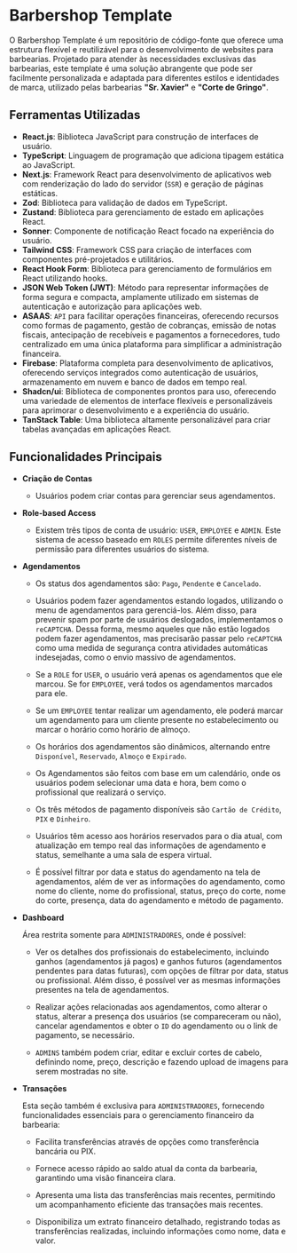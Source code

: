 # Barbershop Template

O Barbershop Template é um repositório de código-fonte que oferece uma estrutura flexível e reutilizável para o desenvolvimento de websites para barbearias. Projetado para atender às necessidades exclusivas das barbearias, este template é uma solução abrangente que pode ser facilmente personalizada e adaptada para diferentes estilos e identidades de marca, utilizado pelas barbearias **"Sr. Xavier"** e **"Corte de Gringo"**.

## Ferramentas Utilizadas

- **React.js**: Biblioteca JavaScript para construção de interfaces de usuário.
- **TypeScript**: Linguagem de programação que adiciona tipagem estática ao JavaScript.
- **Next.js**: Framework React para desenvolvimento de aplicativos web com renderização do lado do servidor (`SSR`) e geração de páginas estáticas.
- **Zod**: Biblioteca para validação de dados em TypeScript.
- **Zustand**: Biblioteca para gerenciamento de estado em aplicações React.
- **Sonner**: Componente de notificação React focado na experiência do usuário.
- **Tailwind CSS**: Framework CSS para criação de interfaces com componentes pré-projetados e utilitários.
- **React Hook Form**: Biblioteca para gerenciamento de formulários em React utilizando hooks.
- **JSON Web Token (JWT)**: Método para representar informações de forma segura e compacta, amplamente utilizado em sistemas de autenticação e autorização para aplicações web.
- **ASAAS**: `API` para facilitar operações financeiras, oferecendo recursos como formas de pagamento, gestão de cobranças, emissão de notas fiscais, antecipação de recebíveis e pagamentos a fornecedores, tudo centralizado em uma única plataforma para simplificar a administração financeira.
- **Firebase**: Plataforma completa para desenvolvimento de aplicativos, oferecendo serviços integrados como autenticação de usuários, armazenamento em nuvem e banco de dados em tempo real.
- **Shadcn/ui**: Biblioteca de componentes prontos para uso, oferecendo uma variedade de elementos de interface flexíveis e personalizáveis para aprimorar o desenvolvimento e a experiência do usuário.
- **TanStack Table**: Uma biblioteca altamente personalizável para criar tabelas avançadas em aplicações React.

## Funcionalidades Principais

- **Criação de Contas**

  - Usuários podem criar contas para gerenciar seus agendamentos.

- **Role-based Access**

  - Existem três tipos de conta de usuário: `USER`, `EMPLOYEE` e `ADMIN`. Este sistema de acesso baseado em `ROLES` permite diferentes níveis de permissão para diferentes usuários do sistema.

- **Agendamentos**

  - Os status dos agendamentos são: `Pago`, `Pendente` e `Cancelado`.

  - Usuários podem fazer agendamentos estando logados, utilizando o menu de agendamentos para gerenciá-los. Além disso, para prevenir spam por parte de usuários deslogados, implementamos o `reCAPTCHA`. Dessa forma, mesmo aqueles que não estão logados podem fazer agendamentos, mas precisarão passar pelo `reCAPTCHA` como uma medida de segurança contra atividades automáticas indesejadas, como o envio massivo de agendamentos.

  - Se a `ROLE` for `USER`, o usuário verá apenas os agendamentos que ele marcou. Se for `EMPLOYEE`, verá todos os agendamentos marcados para ele.

  - Se um `EMPLOYEE` tentar realizar um agendamento, ele poderá marcar um agendamento para um cliente presente no estabelecimento ou marcar o horário como horário de almoço.

  - Os horários dos agendamentos são dinâmicos, alternando entre `Disponível`, `Reservado`, `Almoço` e `Expirado`.

  - Os Agendamentos são feitos com base em um calendário, onde os usuários podem selecionar uma data e hora, bem como o profissional que realizará o serviço.

  - Os três métodos de pagamento disponíveis são `Cartão de Crédito`, `PIX` e `Dinheiro`.

  - Usuários têm acesso aos horários reservados para o dia atual, com atualização em tempo real das informações de agendamento e status, semelhante a uma sala de espera virtual.

  - É possível filtrar por data e status do agendamento na tela de agendamentos, além de ver as informações do agendamento, como nome do cliente, nome do profissional, status, preço do corte, nome do corte, presença, data do agendamento e método de pagamento.

- **Dashboard**

  Área restrita somente para `ADMINISTRADORES`, onde é possível:

  - Ver os detalhes dos profissionais do estabelecimento, incluindo ganhos (agendamentos já pagos) e ganhos futuros (agendamentos pendentes para datas futuras), com opções de filtrar por data, status ou profissional. Além disso, é possível ver as mesmas informações presentes na tela de agendamentos.

  - Realizar ações relacionadas aos agendamentos, como alterar o status, alterar a presença dos usuários (se compareceram ou não), cancelar agendamentos e obter o `ID` do agendamento ou o link de pagamento, se necessário.

  - `ADMINS` também podem criar, editar e excluir cortes de cabelo, definindo nome, preço, descrição e fazendo upload de imagens para serem mostradas no site.

- **Transações**

  Esta seção também é exclusiva para `ADMINISTRADORES`, fornecendo funcionalidades essenciais para o gerenciamento financeiro da barbearia:

  - Facilita transferências através de opções como transferência bancária ou PIX.

  - Fornece acesso rápido ao saldo atual da conta da barbearia, garantindo uma visão financeira clara.
  - Apresenta uma lista das transferências mais recentes, permitindo um acompanhamento eficiente das transações mais recentes.

  - Disponibiliza um extrato financeiro detalhado, registrando todas as transferências realizadas, incluindo informações como nome, data e valor.
